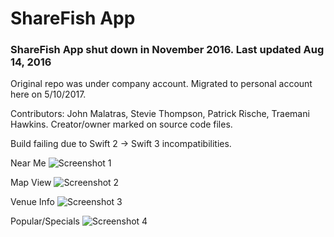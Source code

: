 # ShareFish App
### ShareFish App shut down in November 2016. Last updated Aug 14, 2016

Original repo was under company account. Migrated to personal account here on 5/10/2017.

Contributors: John Malatras, Stevie Thompson, Patrick Rische, Traemani Hawkins. Creator/owner marked on source code files.

Build failing due to Swift 2 -> Swift 3 incompatibilities. 

Near Me
![Screenshot 1](http://imgur.com/06KyCRy.png)

Map View
![Screenshot 2](http://imgur.com/YSBAY9D.png)

Venue Info
![Screenshot 3](http://imgur.com/TJWh3Wc.png)

Popular/Specials
![Screenshot 4](http://imgur.com/SQfmWBt.png)
